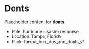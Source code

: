# Donts

Placeholder content for **donts**.

- Role: hurricane disaster response
- Location: Tampa, Florida
- Pack: tampa_hurr_dos_and_donts_v1
